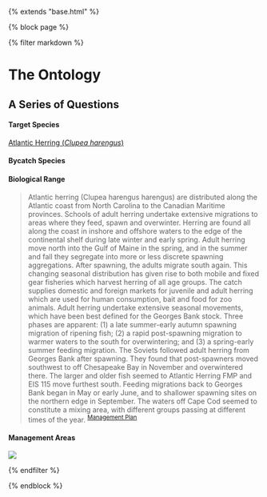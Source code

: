 {% extends "base.html" %}

{% block page %}

{% filter markdown %}

# The Ontology

## A Series of Questions

#### Target Species 
[Atlantic Herring (*Clupea harengus*)](https://www.fisheries.noaa.gov/species/atlantic-herring)

#### Bycatch Species

#### Biological Range

> Atlantic herring (Clupea harengus harengus) are distributed along the Atlantic coast from North Carolina to the Canadian Maritime provinces. Schools of adult herring undertake extensive migrations to areas where they feed, spawn and overwinter. Herring are found all along the coast in inshore and offshore waters to the edge of the continental shelf during late winter and early spring. Adult herring move north into the Gulf of Maine in the spring, and in the summer and fall they segregate into more or less discrete spawning aggregations. After spawning, the adults migrate south again. This changing seasonal distribution has given rise to both mobile and fixed gear fisheries which harvest herring of all age groups. The catch supplies domestic and foreign markets for juvenile and adult herring which are used for human consumption, bait and food for zoo animals. Adult herring undertake extensive seasonal movements, which have been best defined for the Georges Bank stock. Three phases are apparent: (1) a late summer-early autumn spawning migration of ripening fish; (2) a rapid post-spawning migration to warmer waters to the south for overwintering; and (3) a spring-early summer feeding migration. The Soviets followed adult herring from Georges Bank after spawning. They found that post-spawners moved southwest to off Chesapeake Bay in November and overwintered there. The larger and older fish seemed to Atlantic Herring FMP and EIS 115 move furthest south. Feeding migrations back to Georges Bank began in May or early June, and to shallower spawning sites on the northern edge in September. The waters off Cape Cod seemed to constitute a mixing area, with different groups passing at different times of the year. <sup>[Management Plan](https://www.fisheries.noaa.gov/management-plan/atlantic-herring-management-plan)</sup>

#### Management Areas

<img src="{{environment}}/static/management_areas.png" />

{% endfilter %}

{% endblock %}